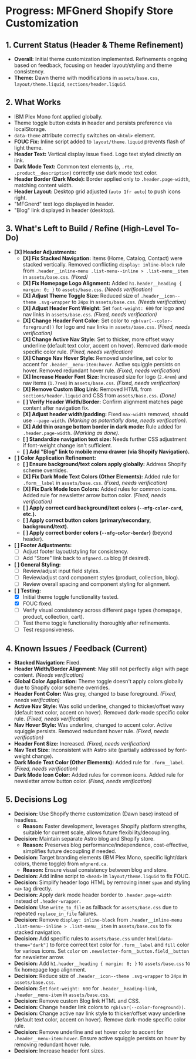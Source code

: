 # Progress: MFGnerd Shopify Store Customization

## 1. Current Status (Header & Theme Refinement)

*   **Overall:** Initial theme customization implemented. Refinements ongoing based on feedback, focusing on header layout/styling and theme consistency.
*   **Theme:** Dawn theme with modifications in `assets/base.css`, `layout/theme.liquid`, `sections/header.liquid`.

## 2. What Works

*   IBM Plex Mono font applied globally.
*   Theme toggle button exists in header and persists preference via localStorage.
*   `data-theme` attribute correctly switches on `<html>` element.
*   **FOUC Fix:** Inline script added to `layout/theme.liquid` prevents flash of light theme.
*   **Header Text:** Vertical display issue fixed. Logo text styled directly on link.
*   **Dark Mode Text:** Common text elements (`p`, `.rte`, `.product__description`) correctly use dark mode text color.
*   **Header Border (Dark Mode):** Border applied only to `.header.page-width`, matching content width.
*   **Header Layout:** Desktop grid adjusted (`auto 1fr auto`) to push icons right.
*   "MFGnerd" text logo displayed in header.
*   "Blog" link displayed in header (desktop).

## 3. What's Left to Build / Refine (High-Level To-Do)

*   **[X] Header Adjustments:**
    *   **[X] Fix Stacked Navigation:** Items (Home, Catalog, Contact) were stacked vertically. Removed conflicting `display: inline-block` rule from `.header__inline-menu .list-menu--inline > .list-menu__item` in `assets/base.css`. *(Fixed)*
    *   **[X] Fix Homepage Logo Alignment:** Added `h1.header__heading { margin: 0; }` to `assets/base.css`. *(Needs verification)*
    *   **[X] Adjust Theme Toggle Size:** Reduced size of `.header__icon--theme .svg-wrapper` to `24px` in `assets/base.css`. *(Needs verification)*
    *   **[X] Adjust Header Font Weight:** Set `font-weight: 600` for logo and nav links in `assets/base.css`. *(Fixed, needs verification)*
    *   **[X] Change Header Font Color:** Set color to `rgb(var(--color-foreground))` for logo and nav links in `assets/base.css`. *(Fixed, needs verification)*
    *   **[X] Change Active Nav Style:** Set to thicker, more offset wavy underline (default text color, accent on hover). Removed dark-mode specific color rule. *(Fixed, needs verification)*
    *   **[X] Change Nav Hover Style:** Removed underline, set color to accent for `.header__menu-item:hover`. Active squiggle persists on hover. Removed redundant hover rule. *(Fixed, needs verification)*
    *   **[X] Increase Header Font Size:** Increased size for logo (`2.4rem`) and nav items (`1.7rem`) in `assets/base.css`. *(Fixed, needs verification)*
    *   **[X] Remove Custom Blog Link:** Removed HTML from `sections/header.liquid` and CSS from `assets/base.css`. *(Done)*
    *   **[ ] Verify Header Width/Border:** Confirm alignment matches page content after navigation fix.
    *   **[X] Adjust header width/padding:** Fixed `max-width` removed, should use `--page-width`. *(Marking as potentially done, needs verification)*.
    *   **[X] Add thin orange bottom border in dark mode:** Rule added for `.header.page-width`. *(Marking as done)*.
    *   **[ ] Standardize navigation text size:** Needs further CSS adjustment if font-weight change isn't sufficient.
    *   **[ ] Add "Blog" link to mobile menu drawer (via Shopify Navigation).**
*   **[ ] Color Application Refinement:**
    *   **[ ] Ensure background/text colors apply globally:** Address Shopify scheme overrides.
    *   **[X] Fix Dark Mode Text Colors (Other Elements):** Added rule for `.form__label` in `assets/base.css`. *(Fixed, needs verification)*
    *   **[X] Fix Dark Mode Icon Colors:** Added rules for common icons. Added rule for newsletter arrow button color. *(Fixed, needs verification)*
    *   **[ ] Apply correct card background/text colors (`--mfg-color-card`, etc.).**
    *   **[ ] Apply correct button colors (primary/secondary, background/text).**
    *   **[ ] Apply correct border colors (`--mfg-color-border`)** (beyond header).
*   **[ ] Footer Adjustments:**
    *   [ ] Adjust footer layout/styling for consistency.
    *   [ ] Add "Store" link back to `mfgnerd.ca` blog (if desired).
*   **[ ] General Styling:**
    *   [ ] Review/adjust input field styles.
    *   [ ] Review/adjust card component styles (product, collection, blog).
    *   [ ] Review overall spacing and component styling for alignment.
*   **[ ] Testing:**
    *   [X] Initial theme toggle functionality tested.
    *   [X] FOUC fixed.
    *   [ ] Verify visual consistency across different page types (homepage, product, collection, cart).
    *   [ ] Test theme toggle functionality thoroughly after refinements.
    *   [ ] Test responsiveness.

## 4. Known Issues / Feedback (Current)

*   **Stacked Navigation:** Fixed.
*   **Header Width/Border Alignment:** May still not perfectly align with page content. *(Needs verification)*
*   **Global Color Application:** Theme toggle doesn't apply colors globally due to Shopify color scheme overrides.
*   **Header Font Color:** Was grey, changed to base foreground. *(Fixed, needs verification)*
*   **Active Nav Style:** Was solid underline, changed to thicker/offset wavy (default text color, accent on hover). Removed dark-mode specific color rule. *(Fixed, needs verification)*
*   **Nav Hover Style:** Was underline, changed to accent color. Active squiggle persists. Removed redundant hover rule. *(Fixed, needs verification)*
*   **Header Font Size:** Increased. *(Fixed, needs verification)*
*   **Nav Text Size:** Inconsistent with Astro site (partially addressed by font-weight change).
*   **Dark Mode Text Color (Other Elements):** Added rule for `.form__label`. *(Fixed, needs verification)*
*   **Dark Mode Icon Color:** Added rules for common icons. Added rule for newsletter arrow button color. *(Fixed, needs verification)*

## 5. Decisions Log

*   **Decision:** Use Shopify theme customization (Dawn base) instead of headless.
    *   **Reason:** Faster development, leverages Shopify platform strengths, suitable for current scale, allows future flexibility/decoupling.
*   **Decision:** Maintain separate Astro blog and Shopify store.
    *   **Reason:** Preserves blog performance/independence, cost-effective, simplifies future decoupling if needed.
*   **Decision:** Target branding elements (IBM Plex Mono, specific light/dark colors, theme toggle) from `mfgnerd.ca`.
    *   **Reason:** Ensure visual consistency between blog and store.
*   **Decision:** Add inline script to `<head>` in `layout/theme.liquid` to fix FOUC.
*   **Decision:** Simplify header logo HTML by removing inner `span` and styling `<a>` tag directly.
*   **Decision:** Apply dark mode header border to `.header.page-width` instead of `.header-wrapper`.
*   **Decision:** Use `write_to_file` as fallback for `assets/base.css` due to repeated `replace_in_file` failures.
*   **Decision:** Remove `display: inline-block` from `.header__inline-menu .list-menu--inline > .list-menu__item` in `assets/base.css` to fix stacked navigation.
*   **Decision:** Add specific rules to `assets/base.css` under `html[data-theme="dark"]` to force correct text color for `.form__label` and `fill` color for various icons. Set `color` on `.newsletter-form__button.field__button` for newsletter arrow.
*   **Decision:** Add `h1.header__heading { margin: 0; }` to `assets/base.css` to fix homepage logo alignment.
*   **Decision:** Reduce size of `.header__icon--theme .svg-wrapper` to `24px` in `assets/base.css`.
*   **Decision:** Set `font-weight: 600` for `.header__heading-link`, `.header__menu-item` in `assets/base.css`.
*   **Decision:** Remove custom Blog link HTML and CSS.
*   **Decision:** Change header link colors to `rgb(var(--color-foreground))`.
*   **Decision:** Change active nav link style to thicker/offset wavy underline (default text color, accent on hover). Remove dark-mode specific color rule.
*   **Decision:** Remove underline and set hover color to accent for `.header__menu-item:hover`. Ensure active squiggle persists on hover by removing redundant hover rule.
*   **Decision:** Increase header font sizes.
